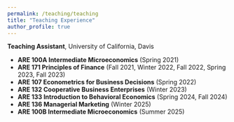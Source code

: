 ```yaml
---
permalink: /teaching/teaching
title: "Teaching Experience"
author_profile: true
---
```

**Teaching Assistant**, University of California, Davis

* **ARE 100A Intermediate Microeconomics** (Spring 2021)
* **ARE 171 Principles of Finance** (Fall 2021, Winter 2022, Fall 2022, Spring 2023, Fall 2023)
* **ARE 107 Econometrics for Business Decisions** (Spring 2022)
* **ARE 132 Cooperative Business Enterprises** (Winter 2023)
* **ARE 133 Introduction to Behavioral Economics** (Spring 2024, Fall 2024)
* **ARE 136 Managerial Marketing** (Winter 2025)
* **ARE 100B Intermediate Microeconomics** (Summer 2025)

